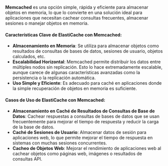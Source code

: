 **Memcached** es una opción simple, rápida y eficiente para almacenar objetos en memoria, lo que lo convierte en una solución ideal para aplicaciones que necesitan cachear consultas frecuentes, almacenar sesiones o manejar objetos en memoria.

#### Características Clave de ElastiCache con Memcached:

- **Almacenamiento en Memoria**: Se utiliza para almacenar objetos como resultados de consultas de bases de datos, sesiones de usuario, objetos calculados, etc.
- **Escalabilidad Horizontal**: Memcached permite distribuir los datos entre múltiples nodos sin replicación. Esto lo hace extremadamente escalable, aunque carece de algunas características avanzadas como la persistencia o la replicación automática.
- **Uso Simple y Eficiente**: Es adecuado para caché en aplicaciones donde la simple recuperación de objetos en memoria es suficiente.

#### Casos de Uso de ElastiCache con Memcached:

- **Almacenamiento en Caché de Resultados de Consultas de Base de Datos**: Cachear respuestas a consultas de bases de datos que se usan frecuentemente para mejorar el tiempo de respuesta y reducir la carga de la base de datos.
- **Caché de Sesiones de Usuario**: Almacenar datos de sesión para aplicaciones web, lo que permite mejorar el tiempo de respuesta en sistemas con muchas sesiones concurrentes.
- **Cacheo de Objetos Web**: Mejorar el rendimiento de aplicaciones web al cachear objetos como páginas web, imágenes o resultados de consultas API.